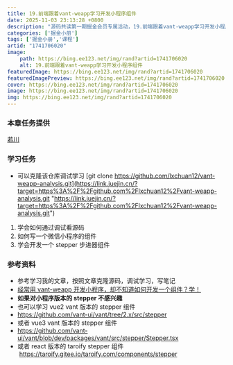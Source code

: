 ```yaml
---
title: 19.前端跟着vant-weapp学习开发小程序组件
date: 2025-11-03 23:13:28 +0800
description: "源码共读第一期掘金会员专属活动，19.前端跟着vant-weapp学习开发小程序组件"
categories: ['掘金小册']
tags: ['掘金小册','课程']
artid: "1741706020"
image:
    path: https://bing.ee123.net/img/rand?artid=1741706020
    alt: 19.前端跟着vant-weapp学习开发小程序组件
featuredImage: https://bing.ee123.net/img/rand?artid=1741706020
featuredImagePreview: https://bing.ee123.net/img/rand?artid=1741706020
cover: https://bing.ee123.net/img/rand?artid=1741706020
image: https://bing.ee123.net/img/rand?artid=1741706020
img: https://bing.ee123.net/img/rand?artid=1741706020
---
```


### 本章任务提供
[若川](https://juejin.cn/user/1415826704971918)

### 学习任务

-   可以克隆该仓库调试学习 [git clone https://github.com/lxchuan12/vant-weapp-analysis.git](https://link.juejin.cn/?target=https%3A%2F%2Fgithub.com%2Flxchuan12%2Fvant-weapp-analysis.git "https://link.juejin.cn/?target=https%3A%2F%2Fgithub.com%2Flxchuan12%2Fvant-weapp-analysis.git")

1.  学会如何通过调试看源码
1.  如何写一个微信小程序的组件
1.  学会开发一个 stepper 步进器组件

### 参考资料

-   参考学习我的文章，按照文章克隆源码，调试学习，写笔记
-   [经常用 vant-weapp 开发小程序，却不知道如何开发一个组件？学！](https://juejin.cn/post/7126545101228081188)
-   **如果对小程序版本的 stepper 不感兴趣**
-   也可以学习 vue2 vant 版本的 stepper 组件
-   <https://github.com/vant-ui/vant/tree/2.x/src/stepper>
-   或者 vue3 vant 版本的 stepper 组件
-   <https://github.com/vant-ui/vant/blob/dev/packages/vant/src/stepper/Stepper.tsx>
-   或者 react 版本的 taroify stepper 组件  <https://taroify.gitee.io/taroify.com/components/stepper>
